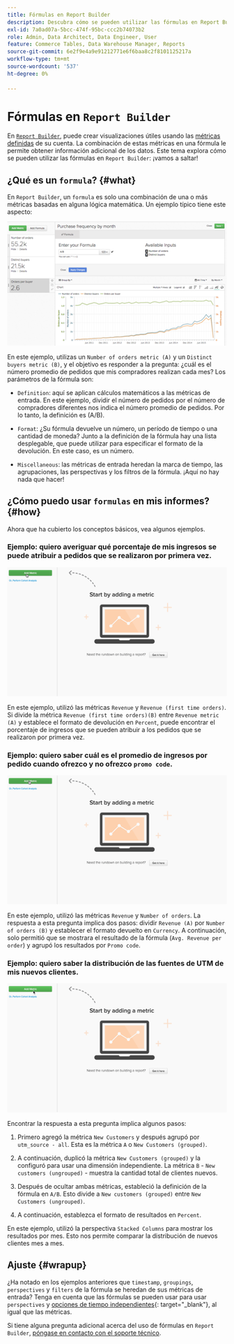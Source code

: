```yaml
---
title: Fórmulas en Report Builder
description: Descubra cómo se pueden utilizar las fórmulas en Report Builder.
exl-id: 7a0ad07a-5bcc-474f-95bc-ccc2b74073b2
role: Admin, Data Architect, Data Engineer, User
feature: Commerce Tables, Data Warehouse Manager, Reports
source-git-commit: 6e2f9e4a9e91212771e6f6baa8c2f8101125217a
workflow-type: tm+mt
source-wordcount: '537'
ht-degree: 0%

---
```


# Fórmulas en `Report Builder`

En [`Report Builder`](../../tutorials/using-visual-report-builder.md), puede crear visualizaciones útiles usando las [métricas definidas](../../data-user/reports/ess-manage-data-metrics.md) de su cuenta. La combinación de estas métricas en una fórmula le permite obtener información adicional de los datos. Este tema explora cómo se pueden utilizar las fórmulas en `Report Builder`: ¡vamos a saltar!

## ¿Qué es un `formula`? {#what}

En `Report Builder`, un `formula` es solo una combinación de una o más métricas basadas en alguna lógica matemática. Un ejemplo típico tiene este aspecto:

![](../../assets/formula-example.png)

En este ejemplo, utilizas un `Number of orders metric (A)` y un `Distinct buyers metric (B)`, y el objetivo es responder a la pregunta: ¿cuál es el número promedio de pedidos que mis compradores realizan cada mes? Los parámetros de la fórmula son:

* `Definition`: aquí se aplican cálculos matemáticos a las métricas de entrada. En este ejemplo, dividir el número de pedidos por el número de compradores diferentes nos indica el número promedio de pedidos. Por lo tanto, la definición es (A/B).

* `Format`: ¿Su fórmula devuelve un número, un período de tiempo o una cantidad de moneda? Junto a la definición de la fórmula hay una lista desplegable, que puede utilizar para especificar el formato de la devolución. En este caso, es un número.

* `Miscellaneous`: las métricas de entrada heredan la marca de tiempo, las agrupaciones, las perspectivas y los filtros de la fórmula. ¡Aquí no hay nada que hacer!

## ¿Cómo puedo usar `formulas` en mis informes? {#how}

Ahora que ha cubierto los conceptos básicos, vea algunos ejemplos.

### Ejemplo: quiero averiguar qué porcentaje de mis ingresos se puede atribuir a pedidos que se realizaron por primera vez.

![Uso de fórmulas para encontrar el porcentaje de ingresos atribuido a pedidos que se realizaron por primera vez](../../assets/first_time_orders.gif)

En este ejemplo, utilizó las métricas `Revenue` y `Revenue (first time orders)`. Si divide la métrica `Revenue (first time orders)(B)` entre `Revenue metric (A)` y establece el formato de devolución en `Percent`, puede encontrar el porcentaje de ingresos que se pueden atribuir a los pedidos que se realizaron por primera vez.

### Ejemplo: quiero saber cuál es el promedio de ingresos por pedido cuando ofrezco y no ofrezco `promo code`.

![Uso de fórmulas para encontrar los ingresos promedio por pedido con y sin códigos de promoción](../../assets/promo_code.gif)

En este ejemplo, utilizó las métricas `Revenue` y `Number of orders`. La respuesta a esta pregunta implica dos pasos: dividir `Revenue (A)` por `Number of orders (B)` y establecer el formato devuelto en `Currency`. A continuación, solo permitió que se mostrara el resultado de la fórmula (`Avg. Revenue per order`) y agrupó los resultados por `Promo code`.

### Ejemplo: quiero saber la distribución de las fuentes de UTM de mis nuevos clientes.

![Usar fórmulas para encontrar la distribución de las fuentes de UTM de los nuevos clientes](../../assets/distro.gif)

Encontrar la respuesta a esta pregunta implica algunos pasos:

1. Primero agregó la métrica `New Customers` y después agrupó por `utm_source - all`. Esta es la métrica `A` o `New Customers (grouped)`.

1. A continuación, duplicó la métrica `New Customers (grouped)` y la configuró para usar una dimensión independiente. La métrica `B` - `New customers (ungrouped)` - muestra la cantidad total de clientes nuevos.

1. Después de ocultar ambas métricas, estableció la definición de la fórmula en `A/B`. Esto divide a `New customers (grouped)` entre `New Customers (ungrouped)`.

1. A continuación, establezca el formato de resultados en `Percent`.

En este ejemplo, utilizó la perspectiva `Stacked Columns` para mostrar los resultados por mes. Esto nos permite comparar la distribución de nuevos clientes mes a mes.

## Ajuste {#wrapup}

¿Ha notado en los ejemplos anteriores que `timestamp`, `groupings`, `perspectives` y `filters` de la fórmula se heredan de sus métricas de entrada? Tenga en cuenta que las fórmulas se pueden usar para usar `perspectives` y [opciones de tiempo independientes](../../tutorials/time-options-visual-rpt-bldr.md){: target="_blank"}, al igual que las métricas.

Si tiene alguna pregunta adicional acerca del uso de fórmulas en `Report Builder`, [póngase en contacto con el soporte técnico](https://experienceleague.adobe.com/docs/commerce-knowledge-base/kb/troubleshooting/miscellaneous/mbi-service-policies.html?lang=es).
